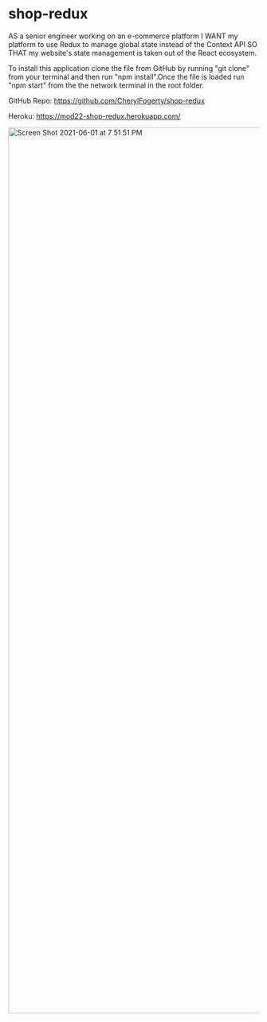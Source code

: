 # shop-redux

AS a senior engineer working on an e-commerce platform
I WANT my platform to use Redux to manage global state instead of the Context API
SO THAT my website's state management is taken out of the React ecosystem.

To install this application clone the file from GitHub by running "git clone" from your terminal and then run "npm install".Once the file is loaded run "npm start" from the the network terminal in the root folder.

GitHub Repo:
https://github.com/CherylFogerty/shop-redux

Heroku:
https://mod22-shop-redux.herokuapp.com/


<img width="1780" alt="Screen Shot 2021-06-01 at 7 51 51 PM" src="https://user-images.githubusercontent.com/73960863/120408427-a3373a80-c314-11eb-85fb-a9b2483a7757.png">




